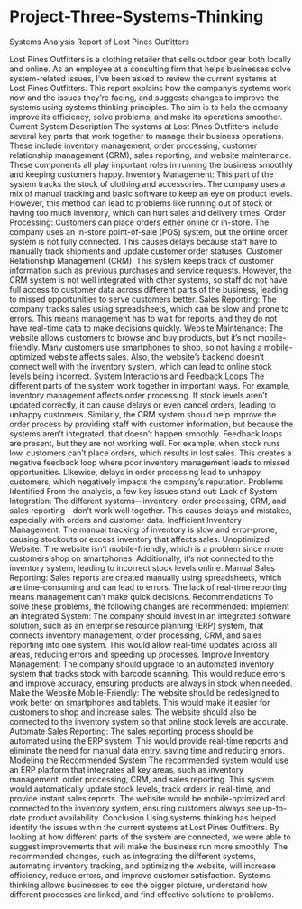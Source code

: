 # Project-Three-Systems-Thinking

Systems Analysis Report of Lost Pines Outfitters 

Lost Pines Outfitters is a clothing retailer that sells outdoor gear both locally and online. As an employee at a consulting firm that helps businesses solve system-related issues, I’ve been asked to review the current systems at Lost Pines Outfitters. This report explains how the company’s systems work now and the issues they’re facing, and suggests changes to improve the systems using systems thinking principles. The aim is to help the company improve its efficiency, solve problems, and make its operations smoother. Current System Description The systems at Lost Pines Outfitters include several key parts that work together to manage their business operations. These include inventory management, order processing, customer relationship management (CRM), sales reporting, and website maintenance. These components all play important roles in running the business smoothly and keeping customers happy. Inventory Management: This part of the system tracks the stock of clothing and accessories. The company uses a mix of manual tracking and basic software to keep an eye on product levels. However, this method can lead to problems like running out of stock or having too much inventory, which can hurt sales and delivery times. Order Processing: Customers can place orders either online or in-store. The company uses an in-store point-of-sale (POS) system, but the online order system is not fully connected. This causes delays because staff have to manually track shipments and update customer order statuses. Customer Relationship Management (CRM): This system keeps track of customer information such as previous purchases and service requests. However, the CRM system is not well integrated with other systems, so staff do not have full access to customer data across different parts of the business, leading to missed opportunities to serve customers better. Sales Reporting: The company tracks sales using spreadsheets, which can be slow and prone to errors. This means management has to wait for reports, and they do not have real-time data to make decisions quickly. Website Maintenance: The website allows customers to browse and buy products, but it’s not mobile-friendly. Many customers use smartphones to shop, so not having a mobile-optimized website affects sales. Also, the website’s backend doesn’t connect well with the inventory system, which can lead to online stock levels being incorrect. System Interactions and Feedback Loops The different parts of the system work together in important ways. For example, inventory management affects order processing. If stock levels aren’t updated correctly, it can cause delays or even cancel orders, leading to unhappy customers. Similarly, the CRM system should help improve the order process by providing staff with customer information, but because the systems aren’t integrated, that doesn’t happen smoothly. Feedback loops are present, but they are not working well. For example, when stock runs low, customers can’t place orders, which results in lost sales. This creates a negative feedback loop where poor inventory management leads to missed opportunities. Likewise, delays in order processing lead to unhappy customers, which negatively impacts the company’s reputation. Problems Identified From the analysis, a few key issues stand out: Lack of System Integration: The different systems—inventory, order processing, CRM, and sales reporting—don’t work well together. This causes delays and mistakes, especially with orders and customer data. Inefficient Inventory Management: The manual tracking of inventory is slow and error-prone, causing stockouts or excess inventory that affects sales. Unoptimized Website: The website isn’t mobile-friendly, which is a problem since more customers shop on smartphones. Additionally, it’s not connected to the inventory system, leading to incorrect stock levels online. Manual Sales Reporting: Sales reports are created manually using spreadsheets, which are time-consuming and can lead to errors. The lack of real-time reporting means management can’t make quick decisions. Recommendations To solve these problems, the following changes are recommended: Implement an Integrated System: The company should invest in an integrated software solution, such as an enterprise resource planning (ERP) system, that connects inventory management, order processing, CRM, and sales reporting into one system. This would allow real-time updates across all areas, reducing errors and speeding up processes. Improve Inventory Management: The company should upgrade to an automated inventory system that tracks stock with barcode scanning. This would reduce errors and improve accuracy, ensuring products are always in stock when needed. Make the Website Mobile-Friendly: The website should be redesigned to work better on smartphones and tablets. This would make it easier for customers to shop and increase sales. The website should also be connected to the inventory system so that online stock levels are accurate. Automate Sales Reporting: The sales reporting process should be automated using the ERP system. This would provide real-time reports and eliminate the need for manual data entry, saving time and reducing errors. Modeling the Recommended System The recommended system would use an ERP platform that integrates all key areas, such as inventory management, order processing, CRM, and sales reporting. This system would automatically update stock levels, track orders in real-time, and provide instant sales reports. The website would be mobile-optimized and connected to the inventory system, ensuring customers always see up-to-date product availability. Conclusion Using systems thinking has helped identify the issues within the current systems at Lost Pines Outfitters. By looking at how different parts of the system are connected, we were able to suggest improvements that will make the business run more smoothly. The recommended changes, such as integrating the different systems, automating inventory tracking, and optimizing the website, will increase efficiency, reduce errors, and improve customer satisfaction. Systems thinking allows businesses to see the bigger picture, understand how different processes are linked, and find effective solutions to problems.


